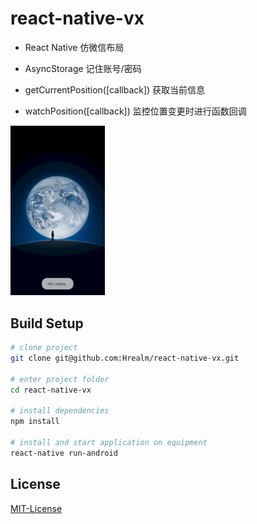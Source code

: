 # react-native-vx

- React Native 仿微信布局

- AsyncStorage  记住账号/密码
- getCurrentPosition([callback])  获取当前信息
- watchPosition([callback])  监控位置变更时进行函数回调


<img src="MyWechat\img\result\myWeChat.gif" width="30%" height="30%"/>

## Build Setup

``` bash
# clone project
git clone git@github.com:Hrealm/react-native-vx.git

# enter project folder
cd react-native-vx

# install dependencies
npm install

# install and start application on equipment
react-native run-android

```



## License

[MIT-License](https://en.wikipedia.org/wiki/MIT_License)